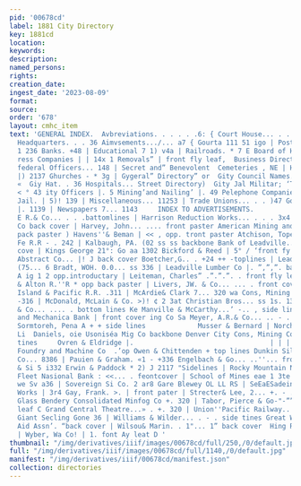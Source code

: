 ```yaml
---
pid: '00678cd'
label: 1881 City Directory
key: 1881cd
location: 
keywords: 
description: 
named_persons: 
rights: 
creation_date: 
ingest_date: '2023-08-09'
format: 
source: 
order: '678'
layout: cmhc_item
text: 'GENERAL INDEX.  Avbreviations. . . . . .6: { Court House... . . .38 | Police
  Headquarters. . . 36 Aimvsements.../... a7 { Gourta 111 51 igo | PostOmce ... .
  1 236 Banks. +48 | Educational 7 1) v4a | Railroads. * 7 E Board of Health”. 1 {136
  ress Companies | | 14x 1 Removals” | front fly leaf,  Business Directory”.                            o
  federal Officers... 148 | Secret and” Benevolent  Cemeteries , NE | HreDepaciment
  |) 2137 Ghurches - * 3g | Gygeral” Directory” or  Gity Council Names... City Council
  «  Giy Hat. . 36 Hospitals... Street Directory)  Gity Jal Militar; ‘Telegraph Companies
  < ° 43 ity Officers |. 5 Mining’and Nailing’ |. 49 Pelephone Companies | <4: Gounty
  Jail. | 5)! 139 | Miscellaneous... 11253 | Trade Unions... . . )47 Gounty Officers
  |. 1139 | Newspapers 7... 1143     INDEX TO ADVERTISEMENTS.                              Abadic,
  E R.& Co... . . .battomlines | Harrison Reduction Works... . . . 3x4 American Galvanic
  Co back cover | Harvey, John... .... front paster American Mining and Smelting Co
  pack paster ) Havens''& Beman | << , opp. tront paster Atchison, Topeka & Santa
  Fe R.R - . 242 | Kalbaugh, PA. (02 ss ss backbone Bank of Leadville... 2... front
  cove | Kings George 21°: Go aa 1302 Bickford & Reed | 5° / ‘front fy leaf D | Leadville
  Abstract Co... |! J back cover Boetcher,G.. . +24 ++ -toplines | Leadville Democrat.
  (75... 6 Bradt, WOH. 0.0... ss 336 | Leadville Lumber Co |. ”,”,”. back cover Brisbois,
  A ig 1 2 opp.introductary | Leiteman, Charles” .”.”.”. . front fly leat Chicago
  & Alton R.''R * opp back paster | Livers, JW. & Co... ... . front cover zo, Rock
  Island & Pacific R.R. .311 | McArdie& Clark 7... 320 wa Cons, Mining Ca... . . .
  -316 | McDonald, McLain & Co. >)! ¢ 2 3at Christian Bros... ss 1s. 1336 | McMillen
  & Co... .... . bottom lines Ke Manville & McCarthy...’ -.. , side lines Merchants
  and Mechanica Bank | front cover ing Co Sa Meyer, A.R.& Co... .. - . «top lines
  Sormtoreh, Pena A + + side lines             Musser & Bernard | Norchweatern Mut.
  Li  Daniels, oie Usoniséa Mig Co backbone Denver City Cons, Mining Co...      bottom
  tines     Ovren & Eldridge |.                                  | | | Molten Bees  Denver
  Foundry and Machine Co  .’op Owen & Chittenden + top lines Dunkin Silver Mining
  Co... 8386 | Pauien & Graham. «1 - +336 Engelbach & Go... ..''... frontcover | Robison
  & Si 5 i332 Erwin & Paddock * 2) J 2117 "Sidelines | Rocky Mountain News... 1 vie
  Fleet Nasional Bank : <<... . feontcover | School of Mines eae 1 3te French J. 5:
  we Sv a36 | Sovereign Si Co. 2 ar8 Gare Blewey OL LL RS | SeEaESadeing and Reduction
  Works | 3r4 Gay, Frank. >. | front pater | Strecter& Lee, 2... +. - . « backcover
  Glass Bendery Consolidated Minfog Co +. 320 | Tabor, Pierce & Go-"-”” << oat fy
  leaf C Grand Central Theatre...» . +. 320 | Union''Pacific Railway... "2... 328
  Giant Secling Gone 36 | Williams & Wilder... . - . side tines Great Western Mut.
  Aid Assn’. “back cover | Wilsou& Marin. . 1"... 1” back cover  Hing Radords s “2","Mack''paner
  | Wyber, Wa Co! | 1. font Ay leat D '
thumbnail: "/img/derivatives/iiif/images/00678cd/full/250,/0/default.jpg"
full: "/img/derivatives/iiif/images/00678cd/full/1140,/0/default.jpg"
manifest: "/img/derivatives/iiif/00678cd/manifest.json"
collection: directories
---
```

